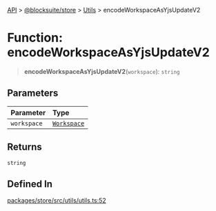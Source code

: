 [API](../../../../../index.md) > [@blocksuite/store](../../../index.md) > [Utils](../index.md) > encodeWorkspaceAsYjsUpdateV2

# Function: encodeWorkspaceAsYjsUpdateV2

> **encodeWorkspaceAsYjsUpdateV2**(`workspace`): `string`

## Parameters

| Parameter | Type |
| :------ | :------ |
| `workspace` | [`Workspace`](../../../classes/class.Workspace.md) |

## Returns

`string`

## Defined In

[packages/store/src/utils/utils.ts:52](https://github.com/Saul-Mirone/blocksuite/blob/f2324b82e/packages/store/src/utils/utils.ts#L52)
